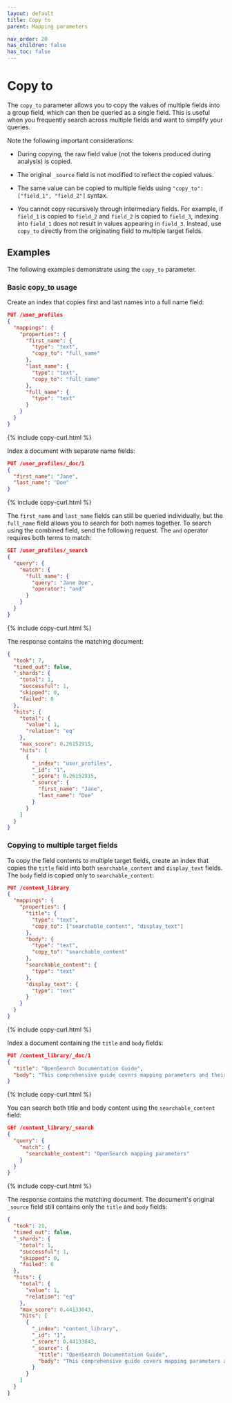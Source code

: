 ```yaml
---
layout: default
title: Copy to
parent: Mapping parameters

nav_order: 20
has_children: false
has_toc: false
---
```


# Copy to

The `copy_to` parameter allows you to copy the values of multiple fields into a group field, which can then be queried as a single field. This is useful when you frequently search across multiple fields and want to simplify your queries.

Note the following important considerations:

- During copying, the raw field value (not the tokens produced during analysis) is copied.

- The original `_source` field is not modified to reflect the copied values.

- The same value can be copied to multiple fields using `"copy_to": ["field_1", "field_2"]` syntax.

- You cannot copy recursively through intermediary fields. For example, if `field_1` is copied to `field_2` and `field_2` is copied to `field_3`, indexing into `field_1` does not result in values appearing in `field_3`. Instead, use `copy_to` directly from the originating field to multiple target fields.

## Examples

The following examples demonstrate using the `copy_to` parameter.

### Basic copy_to usage

Create an index that copies first and last names into a full name field:

```json
PUT /user_profiles
{
  "mappings": {
    "properties": {
      "first_name": {
        "type": "text",
        "copy_to": "full_name"
      },
      "last_name": {
        "type": "text",
        "copy_to": "full_name"
      },
      "full_name": {
        "type": "text"
      }
    }
  }
}
```
{% include copy-curl.html %}

Index a document with separate name fields:

```json
PUT /user_profiles/_doc/1
{
  "first_name": "Jane",
  "last_name": "Doe"
}
```
{% include copy-curl.html %}

The `first_name` and `last_name` fields can still be queried individually, but the `full_name` field allows you to search for both names together. To search using the combined field, send the following request. The `and` operator requires both terms to match:

```json
GET /user_profiles/_search
{
  "query": {
    "match": {
      "full_name": {
        "query": "Jane Doe",
        "operator": "and"
      }
    }
  }
}
```
{% include copy-curl.html %}

The response contains the matching document:

```json
{
  "took": 7,
  "timed_out": false,
  "_shards": {
    "total": 1,
    "successful": 1,
    "skipped": 0,
    "failed": 0
  },
  "hits": {
    "total": {
      "value": 1,
      "relation": "eq"
    },
    "max_score": 0.26152915,
    "hits": [
      {
        "_index": "user_profiles",
        "_id": "1",
        "_score": 0.26152915,
        "_source": {
          "first_name": "Jane",
          "last_name": "Doe"
        }
      }
    ]
  }
}
```

### Copying to multiple target fields

To copy the field contents to multiple target fields, create an index that copies the `title` field into both `searchable_content` and `display_text` fields. The `body` field is copied only to `searchable_content`:

```json
PUT /content_library
{
  "mappings": {
    "properties": {
      "title": {
        "type": "text",
        "copy_to": ["searchable_content", "display_text"]
      },
      "body": {
        "type": "text",
        "copy_to": "searchable_content"
      },
      "searchable_content": {
        "type": "text"
      },
      "display_text": {
        "type": "text"
      }
    }
  }
}
```
{% include copy-curl.html %}

Index a document containing the `title` and `body` fields:

```json
PUT /content_library/_doc/1
{
  "title": "OpenSearch Documentation Guide",
  "body": "This comprehensive guide covers mapping parameters and their usage in OpenSearch."
}
```
{% include copy-curl.html %}

You can search both title and body content using the `searchable_content` field:

```json
GET /content_library/_search
{
  "query": {
    "match": {
      "searchable_content": "OpenSearch mapping parameters"
    }
  }
}
```
{% include copy-curl.html %}

The response contains the matching document. The document's original `_source` field still contains only the `title` and `body` fields:

```json
{
  "took": 21,
  "timed_out": false,
  "_shards": {
    "total": 1,
    "successful": 1,
    "skipped": 0,
    "failed": 0
  },
  "hits": {
    "total": {
      "value": 1,
      "relation": "eq"
    },
    "max_score": 0.44133043,
    "hits": [
      {
        "_index": "content_library",
        "_id": "1",
        "_score": 0.44133043,
        "_source": {
          "title": "OpenSearch Documentation Guide",
          "body": "This comprehensive guide covers mapping parameters and their usage in OpenSearch."
        }
      }
    ]
  }
}
```